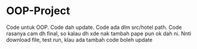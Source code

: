 # OOP-Project
Code untuk OOP.
Code dah update.
Code ada dlm src/hotel path.
Code rasanya cam dh final, so kalau dh xde nak tambah pape pun ok dah ni.
Nnti download file, test run, klau ada tambah code boleh update
